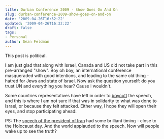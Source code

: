 ```yaml
---
title: Durban Conference 2009 - Show Goes On And On
slug: durban-conference-2009-show-goes-on-and-on
date: '2009-04-26T16:32:22'
updated: '2009-04-26T16:32:22'
draft: false
tags:
- Personal
author: Sean Feldman
---
```



This post is political.

I am just glad that along with Israel, Canada and US did not take part in this pre-arranged "show". Boy oh boy, an international conference masqueraded with good intentions, and leading to the same old thing - hatred for Jews and state of Israel. Now ask the question yourself: do you trust UN and everything you hear? Cause I wouldn't.

Some countries representatives have left in order to [boycott](http://www.youtube.com/watch?v=AThlfpt335I) the speech, and this is where I am not sure if that was in solidarity to what was done to Israel, or because they felt attacked. Either way, I hope they will open their eyes, and stop participating ahead.

PS: The [speech of the president of Iran](http://www.youtube.com/watch?v=WPcvfGZ4g74) had some brilliant timing - close to the Holocaust day. And the world applauded to the speech. Now will people wake up to see the truth?


